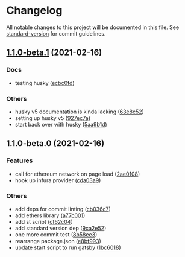 # Changelog

All notable changes to this project will be documented in this file. See [standard-version](https://github.com/conventional-changelog/standard-version) for commit guidelines.

## [1.1.0-beta.1](https://github.com/gatsbyjs/gatsby-starter-default/compare/v1.1.0-beta.0...v1.1.0-beta.1) (2021-02-16)


### Docs

* testing husky ([ecbc0fd](https://github.com/gatsbyjs/gatsby-starter-default/commit/ecbc0fd2db0d5aad9d1fac9efb323d5c353abd89))


### Others

* husky v5 documentation is kinda lacking ([63e8c52](https://github.com/gatsbyjs/gatsby-starter-default/commit/63e8c5211b0856c0fdb1ced915da58ba1ad73451))
* setting up husky v5 ([927ec7a](https://github.com/gatsbyjs/gatsby-starter-default/commit/927ec7a78f2620f82940da239a4ceeabb38ad05e))
* start back over with husky ([5aa9b1d](https://github.com/gatsbyjs/gatsby-starter-default/commit/5aa9b1dbca97fc4e67ffc5818465a41b9e24d581))

## 1.1.0-beta.0 (2021-02-16)


### Features

* call for ethereum network on page load ([2ae0108](https://github.com/gatsbyjs/gatsby-starter-default/commit/2ae010878f60b6b3aa5f21bac69e52913554d2ac))
* hook up infura provider ([cda03a9](https://github.com/gatsbyjs/gatsby-starter-default/commit/cda03a9de61f7f7b9c67d43c2020a3de0cbad9e1))


### Others

* add deps for commit linting ([cb036c7](https://github.com/gatsbyjs/gatsby-starter-default/commit/cb036c73ccc27dfba1247616b6c93f99c2d897d2))
* add ethers library ([a77c001](https://github.com/gatsbyjs/gatsby-starter-default/commit/a77c001a773b6fc7911e475332a983665cd96dbd))
* add st script ([cf62c04](https://github.com/gatsbyjs/gatsby-starter-default/commit/cf62c0470385fcd9cd2b11142e6c29cb6da1aa3a))
* add standard version dep ([9ca2e52](https://github.com/gatsbyjs/gatsby-starter-default/commit/9ca2e52e2b2d917b8cb16644b4068b31e1ea1817))
* one more commit test ([8b58ee3](https://github.com/gatsbyjs/gatsby-starter-default/commit/8b58ee3f0228ad223a8c8860b9fa149f05232141))
* rearrange package.json ([e8bf993](https://github.com/gatsbyjs/gatsby-starter-default/commit/e8bf99390b9a07496148c00b22f3233cd4f2d0df))
* update start script to run gatsby ([1bc6018](https://github.com/gatsbyjs/gatsby-starter-default/commit/1bc60185720714ee4b1c54ab23a0d363ad1b44b6))
